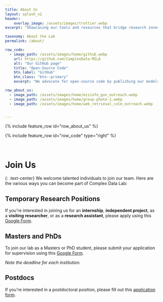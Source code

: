 ```yaml
---
title: About Us
layout: splash_v2
header:
    overlay_image: /assets/images/trottier.webp
excerpt: "Showcasing our tools and resources that bridge research innovations with real-world applications"

taxonomy: About the Lab
permalink: /about/

row_code:
  - image_path: /assets/images/home/github.webp
    url: https://github.com/ComplexData-MILA
    alt: "Our GitHub page"
    title: "Open-Source Code"
    btn_label: "GitHub"
    btn_class: "btn--primary"
    excerpt: "We advocate for open-source code by publishing our models and datasets on GitHub, empowering researchers and developers to easily reproduce, extend, and contribute to our work through community-driven pull requests and issue discussions."

row_about_us:
  - image_path: /assets/images/home/misinfo_gov_outreach.webp
  - image_path: /assets/images/home/group-photo-1.webp
  - image_path: /assets/images/home/web_retrieval_colm_outreach.webp


---
```


{% include feature_row id="row_about_us" %}


<!-- # Open Source Code -->
{% include feature_row id="row_code" type="right" %}

<br>

# Join Us
{: .text-center}
We welcome talented individuals to join our team. Here are the various ways you can become part of Complex Data Lab:


## Temporary Research Positions

If you're interested in joining us for an **internship**, **independent project**, as a **visiting researcher**, or as a **research assistant**, please apply using this [Google Form](https://forms.gle/tvNMRpzPiRiHPpoQ9).

## Masters and PhDs

To join our lab as a Masters or PhD student, please submit your application for supervision using this [Google Form](https://forms.gle/L4DL8bcGUnAgh4wz9).

*Note the deadline for each institution.*

## Postdocs

If you're interested in a postdoctoral position, please fill out this [application form](https://docs.google.com/forms/d/e/1FAIpQLSc3Sjx3g28o90sStwGxLShKpnuSdw0oA9_Hegv9XaGcbnlc9A/viewform).
